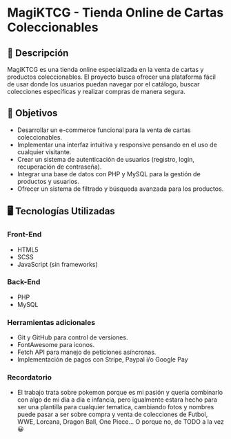 # MagiKTCG - Tienda Online de Cartas Coleccionables

## 📌 Descripción
MagiKTCG es una tienda online especializada en la venta de cartas y productos coleccionables. El proyecto busca ofrecer una plataforma fácil de usar donde los usuarios puedan navegar por el catálogo, buscar colecciones específicas y realizar compras de manera segura.

## 🎯 Objetivos
- Desarrollar un e-commerce funcional para la venta de cartas coleccionables.
- Implementar una interfaz intuitiva y responsive pensando en el uso de cualquier visitante.
- Crear un sistema de autenticación de usuarios (registro, login, recuperación de contraseña).
- Integrar una base de datos con PHP y MySQL para la gestión de productos y usuarios.
- Ofrecer un sistema de filtrado y búsqueda avanzada para los productos.

## 🖥️ Tecnologías Utilizadas
### **Front-End**
- HTML5
- SCSS
- JavaScript (sin frameworks)

### **Back-End**
- PHP
- MySQL

### **Herramientas adicionales**
- Git y GitHub para control de versiones.
- FontAwesome para iconos.
- Fetch API para manejo de peticiones asíncronas.
- Implementación de pagos con Stripe, Paypal i/o Google Pay


### **Recordatorio**
- El trabajo trata sobre pokemon porque es mi pasión y queria combinarlo con algo de mi dia a dia e infancia, pero igualmente estara hecho para ser una plantilla para cualquier tematica, cambiando fotos y nombres puede pasar a ser sobre compra y venta de colecciones de Futbol, WWE, Lorcana, Dragon Ball, One Piece... O porque no, de TODO a la vez 😀
